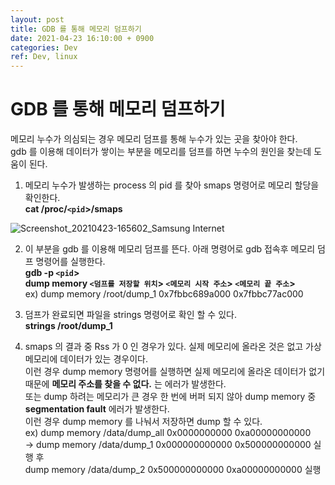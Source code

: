 ```yaml
---
layout: post
title: GDB 를 통해 메모리 덤프하기
date: 2021-04-23 16:10:00 + 0900
categories: Dev
ref: Dev, linux
---
```


# GDB 를 통해 메모리 덤프하기
  메모리 누수가 의심되는 경우 메모리 덤프를 통해 누수가 있는 곳을 찾아야 한다.   
  gdb 를 이용해 데이터가 쌓이는 부분을 메모리를 덤프를 하면 누수의 원인을 찾는데 도움이 된다.   

  1. 메모리 누수가 발생하는 process 의 pid 를 찾아 smaps 명령어로 메모리 할당을 확인한다.    
  __cat /proc/`<pid`>/smaps__   

![Screenshot_20210423-165602_Samsung Internet](https://user-images.githubusercontent.com/13375810/115838581-cc7ec400-a454-11eb-9b8f-b9137bccf373.jpg)

  2. 이 부분을 gdb 를 이용해 메모리 덤프를 뜬다. 아래 명령어로 gdb 접속후 메모리 덤프 명령어를 실행한다.   
  __gdb -p `<pid`>__   
  __dump memory `<덤프를 저장할 위치`> `<메모리 시작 주소`> `<메모리 끝 주소`>__   
  ex) dump memory /root/dump_1 0x7fbbc689a000 0x7fbbc77ac000   
     
  3. 덤프가 완료되면 파일을 strings 명령어로 확인 할 수 있다.   
  __strings /root/dump_1__   

  4. smaps 의 결과 중 Rss 가 0 인 경우가 있다. 실제 메모리에 올라온 것은 없고 가상 메모리에 데이터가 있는 경우이다.   
  이런 경우 dump memory 명령어를 실행하면 실제 메모리에 올라온 데이터가 없기 때문에  __메모리 주소를 찾을 수 없다.__ 는 에러가 발생한다.   
  또는 dump 하려는 메모리가 큰 경우 한 번에 버퍼 되지 않아 dump memory 중 __segmentation fault__ 에러가 발생한다.   
  이런 경우 dump memory 를 나눠서 저장하면 dump 할 수 있다.   
  ex) dump memory /data/dump_all 0x0000000000 0xa00000000000   
  -> dump memory /data/dump_1 0x000000000000 0x500000000000 실행 후   
  dump memory /data/dump_2 0x500000000000 0xa00000000000 실행



